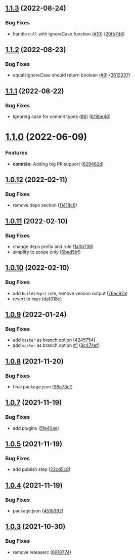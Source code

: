 ## [1.1.3](https://github.com/hgdata/semantic-release-config/compare/v1.1.2...v1.1.3) (2022-08-24)


### Bug Fixes

* handle `null` with ignoreCase function ([#10](https://github.com/hgdata/semantic-release-config/issues/10)) ([20fb7d4](https://github.com/hgdata/semantic-release-config/commit/20fb7d443ef990fe1b6ef66dbf233688ce2207a9))

## [1.1.2](https://github.com/hgdata/semantic-release-config/compare/v1.1.1...v1.1.2) (2022-08-23)


### Bug Fixes

* equalsIgnoreCase should return boolean ([#9](https://github.com/hgdata/semantic-release-config/issues/9)) ([3613337](https://github.com/hgdata/semantic-release-config/commit/36133371cdd22bd74ad70e2c0990394fcf2eab48))

## [1.1.1](https://github.com/hgdata/semantic-release-config/compare/v1.1.0...v1.1.1) (2022-08-22)


### Bug Fixes

* Ignoring case for commit types ([#6](https://github.com/hgdata/semantic-release-config/issues/6)) ([619be46](https://github.com/hgdata/semantic-release-config/commit/619be46498a84084b26e463683aab8fff2bac879))

# [1.1.0](https://github.com/hgdata/semantic-release-config/compare/v1.0.12...v1.1.0) (2022-06-09)


### Features

* **comitão:** Adding big PR support ([629462d](https://github.com/hgdata/semantic-release-config/commit/629462df24016b0cfe64bb92255164b9364d25a5))

## [1.0.12](https://github.com/hgdata/semantic-release-config/compare/v1.0.11...v1.0.12) (2022-02-11)


### Bug Fixes

* remove deps section ([11418c6](https://github.com/hgdata/semantic-release-config/commit/11418c628eef2c4fdd50bace30466a73dd89e0d2))

## [1.0.11](https://github.com/hgdata/semantic-release-config/compare/v1.0.10...v1.0.11) (2022-02-10)


### Bug Fixes

* change deps prefix and rule ([1a0b738](https://github.com/hgdata/semantic-release-config/commit/1a0b7387107a38d50ceac3aff02bb60a77ace0d1))
* simplify to scope only ([6bed5bf](https://github.com/hgdata/semantic-release-config/commit/6bed5bfa2c74fcf005976b596091c71adb88fb98))

## [1.0.10](https://github.com/hgdata/semantic-release-config/compare/v1.0.9...v1.0.10) (2022-02-10)


### Bug Fixes

* add `build(deps)` rule, remove version output ([76ec97a](https://github.com/hgdata/semantic-release-config/commit/76ec97a4fa2f896795b57d34c7adbbb340159ac1))
* revert to `deps` ([daf018c](https://github.com/hgdata/semantic-release-config/commit/daf018c00a652876a7dacfd1785a08801edf1a94))

## [1.0.9](https://github.com/hgdata/semantic-release-config/compare/v1.0.8...v1.0.9) (2022-01-24)


### Bug Fixes

* add `master` as branch option ([4245754](https://github.com/hgdata/semantic-release-config/commit/42457545b595a9b91c112ce83c3e57b07ef6e8c3))
* add `master` as branch option [#1](https://github.com/hgdata/semantic-release-config/issues/1) ([9c474ef](https://github.com/hgdata/semantic-release-config/commit/9c474efd7e7fe6d5f73a183c3e1b8ae9a1cea6b9))

## [1.0.8](https://github.com/hgdata/semantic-release-config/compare/v1.0.7...v1.0.8) (2021-11-20)


### Bug Fixes

* final package.json ([99e73cf](https://github.com/hgdata/semantic-release-config/commit/99e73cf5e1070b022157695b39897ab2b1ef63d6))

## [1.0.7](https://github.com/hgdata/semantic-release-config/compare/v1.0.6...v1.0.7) (2021-11-19)


### Bug Fixes

* add plugins ([5fe40ae](https://github.com/hgdata/semantic-release-config/commit/5fe40ae4be4e33a49e45dccf7097fc98d451b169))

## [1.0.5](https://github.com/hgdata/semantic-release-config/compare/v1.0.4...v1.0.5) (2021-11-19)


### Bug Fixes

* add publish step ([23cd5c8](https://github.com/hgdata/semantic-release-config/commit/23cd5c8ea4da54249519891004410b9a0f6df122))

## [1.0.4](https://github.com/hgdata/semantic-release-config/compare/v1.0.3...v1.0.4) (2021-11-19)


### Bug Fixes

* package.json ([451b392](https://github.com/hgdata/semantic-release-config/commit/451b39257dd9b8afde1ba310c37ca56d88c907ef))

## [1.0.3](https://github.com/hginsights/semantic-release-config/compare/v1.0.2...v1.0.3) (2021-10-30)


### Bug Fixes

* remove releaserc ([6918774](https://github.com/hginsights/semantic-release-config/commit/69187746afd7d15621ddf3462b702943f80c965d))
